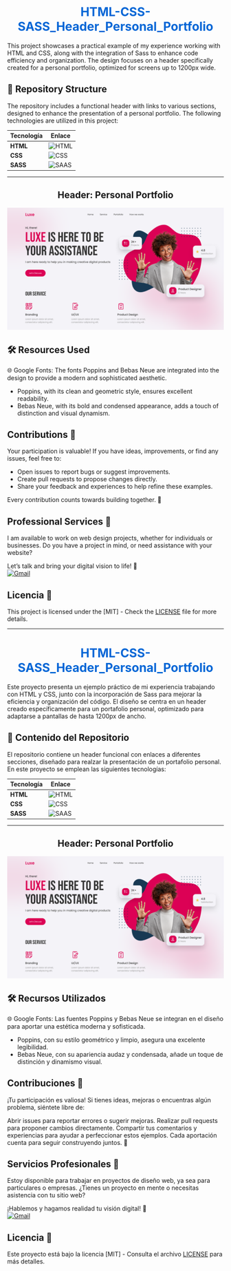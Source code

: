 <h1 align="center" style="color: #0366d6;">
   HTML-CSS-SASS_Header_Personal_Portfolio
</h1>

This project showcases a practical example of my experience working with HTML and CSS, along with the integration of Sass to enhance code efficiency and organization. The design focuses on a header specifically created for a personal portfolio, optimized for screens up to 1200px wide.

## 📁 Repository Structure

The repository includes a functional header with links to various sections, designed to enhance the presentation of a personal portfolio. The following technologies are utilized in this project:

| Tecnología | Enlace |
|------------|--------|
| **HTML**   | ![HTML](https://img.shields.io/badge/HTML-e34c26?style=flat&logo=html5&logoColor=white)|
| **CSS**    |  ![CSS](https://img.shields.io/badge/CSS-563d7c?&style=flat&logo=css3&logoColor=white) |
| **SASS**   | ![SAAS](https://img.shields.io/badge/Sass-CC6699?style=flat&logo=sass&logoColor=white)|


---

<h2 align="center">
  Header: Personal Portfolio 
</h2>

![Header](img/Personal_portfolio.png) 

## 🛠️ Resources Used

🌐 Google Fonts: The fonts Poppins and Bebas Neue are integrated into the design to provide a modern and sophisticated aesthetic.

- Poppins, with its clean and geometric style, ensures excellent readability.
- Bebas Neue, with its bold and condensed appearance, adds a touch of distinction and visual dynamism.


## Contributions 🤝

Your participation is valuable! If you have ideas, improvements, or find any issues, feel free to:

- Open issues to report bugs or suggest improvements.
- Create pull requests to propose changes directly.
- Share your feedback and experiences to help refine these examples.

Every contribution counts towards building together. 🌟


## Professional Services 💼

I am available to work on web design projects, whether for individuals or businesses. Do you have a project in mind, or need assistance with your website?

Let’s talk and bring your digital vision to life! 🚀
<br>
[![Gmail](https://img.shields.io/badge/Email%20personal-white?style=for-the-badge&logo=gmail&logoColor=white&label=vegalopez.jesus%40gmail.com&labelColor=black&color=%23EA4335)](mailto:vegalopez.jesus@gmail.com)


## Licencia 📜

This project is licensed under the  [MIT] - Check the [LICENSE](LICENSE) file for more details.


---

<h1 align="center" style="color: #0366d6;">
   HTML-CSS-SASS_Header_Personal_Portfolio
</h1>

Este proyecto presenta un ejemplo práctico de mi experiencia trabajando con HTML y CSS, junto con la incorporación de Sass para mejorar la eficiencia y organización del código. El diseño se centra en un header creado específicamente para un portafolio personal, optimizado para adaptarse a pantallas de hasta 1200px de ancho.

## 📁 Contenido del Repositorio

El repositorio contiene un header funcional con enlaces a diferentes secciones, diseñado para realzar la presentación de un portafolio personal. En este proyecto se emplean las siguientes tecnologías:

| Tecnología | Enlace |
|------------|--------|
| **HTML**   | ![HTML](https://img.shields.io/badge/HTML-e34c26?style=flat&logo=html5&logoColor=white)|
| **CSS**    |  ![CSS](https://img.shields.io/badge/CSS-563d7c?&style=flat&logo=css3&logoColor=white) |
| **SASS**   | ![SAAS](https://img.shields.io/badge/Sass-CC6699?style=flat&logo=sass&logoColor=white)|


---

<h2 align="center">
  Header: Personal Portfolio 
</h2>

![Header](img/Personal_portfolio.png) 

## 🛠️ Recursos Utilizados

🌐 Google Fonts: Las fuentes Poppins y Bebas Neue se integran en el diseño para aportar una estética moderna y sofisticada. 
- Poppins, con su estilo geométrico y limpio, asegura una excelente legibilidad.  
- Bebas Neue, con su apariencia audaz y condensada, añade un toque de distinción y dinamismo visual.


## Contribuciones 🤝

¡Tu participación es valiosa! Si tienes ideas, mejoras o encuentras algún problema, siéntete libre de:

Abrir issues para reportar errores o sugerir mejoras.
Realizar pull requests para proponer cambios directamente.
Compartir tus comentarios y experiencias para ayudar a perfeccionar estos ejemplos.
Cada aportación cuenta para seguir construyendo juntos. 🌟

## Servicios Profesionales 💼

Estoy disponible para trabajar en proyectos de diseño web, ya sea para particulares o empresas. ¿Tienes un proyecto en mente o necesitas asistencia con tu sitio web?

¡Hablemos y hagamos realidad tu visión digital! 🚀
<br>
[![Gmail](https://img.shields.io/badge/Email%20personal-white?style=for-the-badge&logo=gmail&logoColor=white&label=vegalopez.jesus%40gmail.com&labelColor=black&color=%23EA4335)](mailto:vegalopez.jesus@gmail.com)


## Licencia 📜

Este proyecto está bajo la licencia [MIT] - Consulta el archivo [LICENSE](LICENSE) para más detalles.

